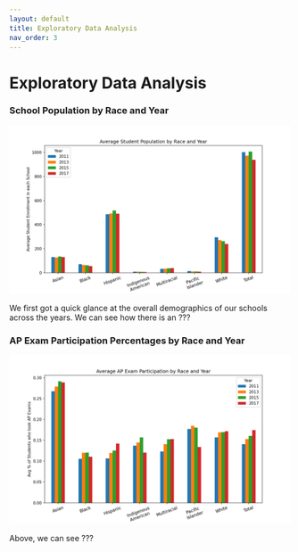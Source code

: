 ```yaml
---
layout: default
title: Exploratory Data Analysis 
nav_order: 3 
---
```


# Exploratory Data Analysis 


### School Population by Race and Year 

![PctPop](/../../assets/images/PctPop.png)

We first got a quick glance at the overall demographics of our schools across the years. We can see how there is an ???


### AP Exam Participation Percentages by Race and Year  

![PctParticipation](/../../assets/images/PctParticipation.png)

Above, we can see ???
